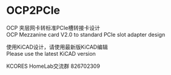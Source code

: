 # OCP2PCIe
 OCP 夹层网卡转标准PCIe槽转接卡设计  
 OCP Mezzanine card V2.0 to standard PCIe slot adapter design
 
 使用KiCAD设计，请使用最新版KiCAD编辑  
 Please use the latest KiCAD version
 
 KCORES HomeLab交流群 826702309
